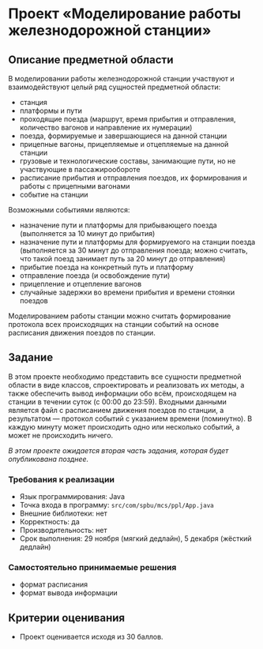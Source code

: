 # Проект «Моделирование работы железнодорожной станции»

## Описание предметной области

В моделировании работы железнодорожной станции участвуют и взаимодействуют целый ряд сущностей предметной области:

* станция
* платформы и пути
* проходящие поезда (маршрут, время прибытия и отправления, количество вагонов и направление их нумерации)
* поезда, формируемые и завершающиеся на данной станции
* прицепные вагоны, прицепляемые и отцепляемые на данной станции
* грузовые и технологические составы, занимающие пути, но не участвующие в пассажирообороте
* расписание прибытия и отправления поездов, их формирования и работы с прицепными вагонами
* событие на станции

Возможными событиями являются:

* назначение пути и платформы для прибывающего поезда (выполняется за 10 минут до прибытия)
* назначение пути и платформы для формируемого на станции поезда (выполняется за 30 минут до отправления поезда; можно считать, что такой поезд занимает путь за 20 минут до отправления)
* прибытие поезда на конкретный путь и платформу
* отправление поезда (и освобождение пути)
* прицепление и отцепление вагонов
* случайные задержки во времени прибытия и времени стоянки поездов


Моделированием работы станции можно считать формирование протокола всех происходящих на станции событий на основе расписания движения поездов по станции.


## Задание

В этом проекте необходимо представить все сущности предметной области в виде классов, спроектировать и реализовать их методы, а также обеспечить вывод информации обо всём, происходящем на станции в течении суток (с 00:00 до 23:59). Входными данными является файл с расписанием движения поездов по станции, а результатом — протокол событий с указанием времени (поминутно). В каждую минуту может происходить одно или несколько событий, а может не происходить ничего.

_В этом проекте ожидается вторая часть задания, которая будет опубликована позднее._


### Требования к реализации

* Язык программирования: Java
* Точка входа в программу: `src/com/spbu/mcs/ppl/App.java`
* Внешние библиотеки: нет
* Корректность: да
* Производительность: нет
* Срок выполнения: 29 ноября (мягкий дедлайн), 5 декабря (жёсткий дедлайн)

### Самостоятельно принимаемые решения

* формат расписания
* формат вывода информации


## Критерии оценивания

* Проект оценивается исходя из 30 баллов.
